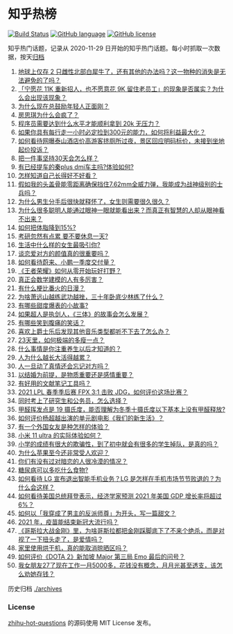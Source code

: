 # 知乎热榜
[![Build Status](https://github.com/ToWeLong/zhihu-hot-questions/workflows/CI/badge.svg)](https://github.com/ToWeLong/zhihu-hot-questions/actions)
[![GitHub language](https://img.shields.io/badge/language-golang-orange.svg)](https://golang.org/)
[![GitHub license](https://img.shields.io/github/license/ToWeLong/zhihu-hot-questions)](https://github.com/ToWeLong/zhihu-hot-questions/blob/main/LICENSE)

知乎热门话题，记录从 2020-11-29 日开始的知乎热门话题。每小时抓取一次数据，按天[归档](./archives)

<!-- BEGIN -->

1. [地球上仅存 2 只雌性北部白犀牛了，还有其他的办法吗？这一物种的消失是无法避免的了吗？](https://www.zhihu.com/question/452987608)
1. [「宁愿花 11K 重新招人，也不愿意花 9K 留住老员工」的现象是否属实？为什么会出现该现象？](https://www.zhihu.com/question/63878469)
1. [为什么现在总鼓励年轻人正面刚？](https://www.zhihu.com/question/440608876)
1. [房思琪为什么会疯了？](https://www.zhihu.com/question/345391080)
1. [程序员需要达到什么水平才能顺利拿到 20k 无压力？](https://www.zhihu.com/question/47597895)
1. [如果你具有每行走一小时必定捡到300元的能力，如何将利益最大化？](https://www.zhihu.com/question/439876862)
1. [如何看待网曝泰山酒店价高游客挤厕所过夜，景区回应明码标价，未接到坐地起价投诉？](https://www.zhihu.com/question/452920549)
1. [把一件事坚持30天会怎么样？](https://www.zhihu.com/question/445399418)
1. [有已经提车的秦plus dmi车主吗?体验如何?](https://www.zhihu.com/question/449778341)
1. [怎样知道自己长得好不好看？](https://www.zhihu.com/question/27471809)
1. [假如我的头盖骨能零距离确保挡住7.62mm全威力弹，我能成为战神级别的士兵吗？](https://www.zhihu.com/question/444459120)
1. [为什么男生分手后很快就释怀了，女生则需要很久很久？](https://www.zhihu.com/question/432503865)
1. [为什么很多聪明人能通过眼神一眼就能看出来？而真正有智慧的人却从眼神看不出来？](https://www.zhihu.com/question/55333539)
1. [如何把体脂降到15%?](https://www.zhihu.com/question/361928955)
1. [考研忽然有点累 要不要休息一天?](https://www.zhihu.com/question/449949480)
1. [生活中什么样的女生最吸引你?](https://www.zhihu.com/question/444452485)
1. [谈恋爱对方的颜值真的很重要吗？](https://www.zhihu.com/question/317503761)
1. [如何看待蔚来、小鹏一季度交付量？](https://www.zhihu.com/question/452399350)
1. [《王者荣耀》如何从零开始玩好打野？](https://www.zhihu.com/question/311865436)
1. [真正会数学建模的人有多厉害？](https://www.zhihu.com/question/35586846)
1. [有什么梗比番火的日漫？](https://www.zhihu.com/question/451808133)
1. [为啥萧远山越练武功越挫，三十年卧底少林练了什么？](https://www.zhihu.com/question/31877611)
1. [有哪些甜度爆表的小故事?](https://www.zhihu.com/question/375026587)
1. [如果超人是执剑人，《三体》的故事会怎么发展？](https://www.zhihu.com/question/452625242)
1. [有哪些笑到腹痛的笑话？](https://www.zhihu.com/question/299386860)
1. [喜欢上爵士乐后发现其他音乐类型都听不下去了怎么办？](https://www.zhihu.com/question/46930311)
1. [23天里，如何极端的多瘦一点？](https://www.zhihu.com/question/286276200)
1. [什么事情是你注重养生以后才知道的？](https://www.zhihu.com/question/451372641)
1. [人为什么越长大活得越累？](https://www.zhihu.com/question/446778429)
1. [人一旦动了真情还会忘记对方吗？](https://www.zhihu.com/question/442698568)
1. [以结婚为前提，是物质重要还是感情重要？](https://www.zhihu.com/question/450592072)
1. [有好用的文献笔记工具吗？](https://www.zhihu.com/question/21151769)
1. [2021 LPL 春季季后赛 FPX 3:1 击败 JDG，如何评价这场比赛？](https://www.zhihu.com/question/453032259)
1. [同时考上了研究生和公务员，怎么选择？](https://www.zhihu.com/question/452303549)
1. [甲醛挥发点是 19 摄氏度，能否理解为冬季十摄氏度以下基本上没有甲醛释放?](https://www.zhihu.com/question/428094860)
1. [如何评价杨超越出演的单元剧电影《我们的新生活》？](https://www.zhihu.com/question/452669759)
1. [有一个外国女友是种怎样的体验？](https://www.zhihu.com/question/27428976)
1. [小米 11 ultra 的实际体验如何？](https://www.zhihu.com/question/452077572)
1. [小学的成绩有很大的欺骗性，到了初中就会有很多的学生掉队，是真的吗？](https://www.zhihu.com/question/433616847)
1. [为什么苹果至今还非常受人欢迎？](https://www.zhihu.com/question/408161363)
1. [你们有没有过对暗恋的人很冷漠的情况？](https://www.zhihu.com/question/450314231)
1. [糖尿病可以多吃什么食物?](https://www.zhihu.com/question/362031729)
1. [如何看待 LG 宣布退出智能手机业务？LG 是怎样在手机市场节节败退的？为什么会这样？](https://www.zhihu.com/question/452990678)
1. [如何看待美国总统拜登表示，经济学家预测 2021 年美国 GDP 增长率将超过 6%？](https://www.zhihu.com/question/451302635)
1. [如何以「我穿成了男主的反派师尊」为开头，写一篇甜文？](https://www.zhihu.com/question/433065335)
1. [2021 年，疫苗能结束新冠大流行吗？](https://www.zhihu.com/question/436868073)
1. [《哥斯拉大战金刚》里，为啥哥斯拉都把金刚踩脚底下了不来个绝杀，而是对视了一下扭头走了，是爱情吗？](https://www.zhihu.com/question/451605997)
1. [家里使用烘干机，真的能取消晾晒区吗？](https://www.zhihu.com/question/450607143)
1. [如何评价《DOTA 2》新加坡 Major 第三局 Emo 最后的问号？](https://www.zhihu.com/question/452961546)
1. [我女朋友27了现在工作一月5000多，花钱没有概念，月月光甚至透支，该怎么劝她存钱？](https://www.zhihu.com/question/428842571)

<!-- END -->

历史归档 [./archives](./archives)


### License
[zhihu-hot-questions](https://github.com/towelong/zhihu-hot-questions) 的源码使用 MIT License 发布。